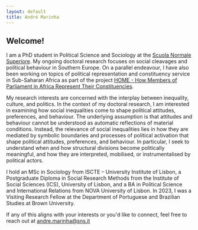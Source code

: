 ```yaml
---
layout: default
title: André Marinha
---
```


## Welcome!

I am a PhD student in Political Science and Sociology at the [Scuola Normale Superiore](https://www.sns.it/it/persona/andre-queiroz-candido-de-carvalho-marinha). My ongoing doctoral research focuses on social cleavages and political behaviour in Southern Europe. On a parallel endeavour, I have also been working on topics of political representation and constituency service in Sub-Saharan Africa as part of the project [HOME - How Members of Parliament in Africa Represent Their Constituencies](https://project-home.pt/).

My research interests are concerned with the interplay between inequality, culture, and politics. In the context of my doctoral research, I am interested in examining how social inequalities come to shape political attitudes, preferences, and behaviour. The underlying assumption is that attitudes and behaviour cannot be understood as automatic reflections of material conditions. Instead, the relevance of social inequalities lies in how they are mediated by symbolic boundaries and processes of political activation that shape political attitudes, preferences, and behaviour. In particular, I seek to understand when and how structural divisions become politically meaningful, and how they are interpreted, mobilised, or instrumentalised by political actors.

I hold an MSc in Sociology from ISCTE – University Institute of Lisbon, a Postgraduate Diploma in Social Research Methods from the Institute of Social Sciences (ICS), University of Lisbon, and a BA in Political Science and International Relations from NOVA University of Lisbon. In 2023, I was a Visiting Research Fellow at the Department of Portuguese and Brazilian Studies at Brown University.

If any of this aligns with your interests or you'd like to connect, feel free to reach out at [andre.marinha@sns.it](mailto:andre.marinha@sns.it)
